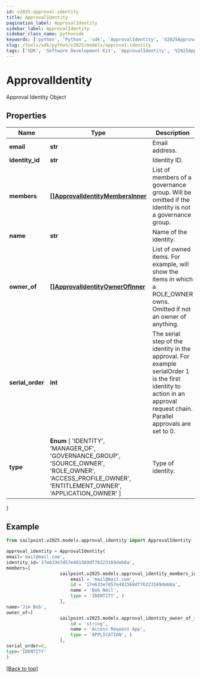 ```yaml
---
id: v2025-approval-identity
title: ApprovalIdentity
pagination_label: ApprovalIdentity
sidebar_label: ApprovalIdentity
sidebar_class_name: pythonsdk
keywords: ['python', 'Python', 'sdk', 'ApprovalIdentity', 'V2025ApprovalIdentity'] 
slug: /tools/sdk/python/v2025/models/approval-identity
tags: ['SDK', 'Software Development Kit', 'ApprovalIdentity', 'V2025ApprovalIdentity']
---
```


# ApprovalIdentity

Approval Identity Object

## Properties

Name | Type | Description | Notes
------------ | ------------- | ------------- | -------------
**email** | **str** | Email address. | [optional] 
**identity_id** | **str** | Identity ID. | [optional] 
**members** | [**[]ApprovalIdentityMembersInner**](approval-identity-members-inner) | List of members of a governance group. Will be omitted if the identity is not a governance group. | [optional] 
**name** | **str** | Name of the identity. | [optional] 
**owner_of** | [**[]ApprovalIdentityOwnerOfInner**](approval-identity-owner-of-inner) | List of owned items. For example, will show the items in which a ROLE_OWNER owns. Omitted if not an owner of anything. | [optional] 
**serial_order** | **int** | The serial step of the identity in the approval. For example serialOrder 1 is the first identity to action in an approval request chain. Parallel approvals are set to 0. | [optional] 
**type** |  **Enum** [  'IDENTITY',    'MANAGER_OF',    'GOVERNANCE_GROUP',    'SOURCE_OWNER',    'ROLE_OWNER',    'ACCESS_PROFILE_OWNER',    'ENTITLEMENT_OWNER',    'APPLICATION_OWNER' ] | Type of identity. | [optional] 
}

## Example

```python
from sailpoint.v2025.models.approval_identity import ApprovalIdentity

approval_identity = ApprovalIdentity(
email='mail@mail.com',
identity_id='17e633e7d57e481569df76323169deb6a',
members=[
                    sailpoint.v2025.models.approval_identity_members_inner.ApprovalIdentity_members_inner(
                        email = 'mail@mail.com', 
                        id = '17e633e7d57e481569df76323169deb6a', 
                        name = 'Bob Neil', 
                        type = 'IDENTITY', )
                    ],
name='Jim Bob',
owner_of=[
                    sailpoint.v2025.models.approval_identity_owner_of_inner.ApprovalIdentity_ownerOf_inner(
                        id = 'string', 
                        name = 'Access Request App', 
                        type = 'APPLICATION', )
                    ],
serial_order=0,
type='IDENTITY'
)

```
[[Back to top]](#) 

